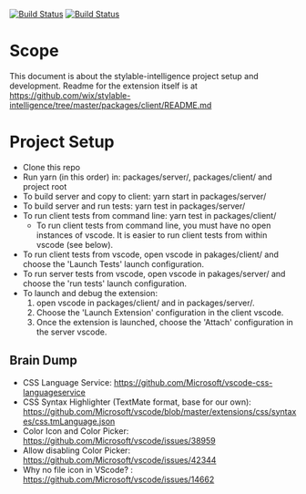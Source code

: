 [![Build Status](https://travis-ci.org/wix/stylable-intelligence.svg?branch=master)](https://travis-ci.org/wix/stylable-intelligence)
[![Build Status](https://ci.appveyor.com/api/projects/status/github/wix/stylable-intelligence?branch=master&svg=true)](https://ci.appveyor.com/project/qballer/stylable-intelligence)

# Scope
This document is about the stylable-intelligence project setup and development.
Readme for the extension itself is at https://github.com/wix/stylable-intelligence/tree/master/packages/client/README.md

# Project Setup
* Clone this repo
* Run yarn (in this order) in: packages/server/, packages/client/ and project root
* To build server and copy to client: yarn start in packages/server/
* To build server and run tests: yarn test in packages/server/
* To run client tests from command line: yarn test in packages/client/
  * To run client tests from command line, you must have no open instances of vscode. It is easier to run client tests from within vscode (see below).
* To run client tests from vscode, open vscode in pakages/client/ and choose the 'Launch Tests' launch configuration.
* To run server tests from vscode, open vscode in pakages/server/ and choose the 'run tests' launch configuration.
* To launch and debug the extension:
  1. open vscode in packages/client/ and in packages/server/. 
  2. Choose the 'Launch Extension' configuration in the client vscode. 
  3. Once the extension is launched, choose the 'Attach' configuration in the server vscode. 

## Brain Dump
* CSS Language Service: https://github.com/Microsoft/vscode-css-languageservice
* CSS Syntax Highlighter (TextMate format, base for our own): https://github.com/Microsoft/vscode/blob/master/extensions/css/syntaxes/css.tmLanguage.json
* Color Icon and Color Picker: https://github.com/Microsoft/vscode/issues/38959
* Allow disabling Color Picker: https://github.com/Microsoft/vscode/issues/42344
* Why no file icon in VScode? : https://github.com/Microsoft/vscode/issues/14662
